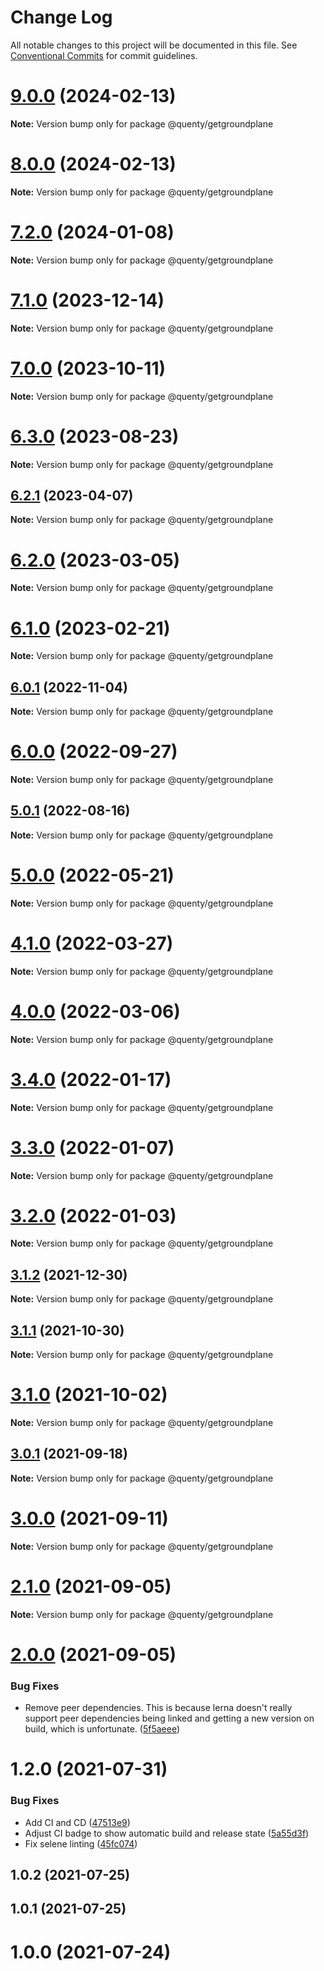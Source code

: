 # Change Log

All notable changes to this project will be documented in this file.
See [Conventional Commits](https://conventionalcommits.org) for commit guidelines.

# [9.0.0](https://github.com/Quenty/NevermoreEngine/compare/@quenty/getgroundplane@8.0.0...@quenty/getgroundplane@9.0.0) (2024-02-13)

**Note:** Version bump only for package @quenty/getgroundplane





# [8.0.0](https://github.com/Quenty/NevermoreEngine/compare/@quenty/getgroundplane@7.2.0...@quenty/getgroundplane@8.0.0) (2024-02-13)

**Note:** Version bump only for package @quenty/getgroundplane





# [7.2.0](https://github.com/Quenty/NevermoreEngine/compare/@quenty/getgroundplane@7.1.0...@quenty/getgroundplane@7.2.0) (2024-01-08)

**Note:** Version bump only for package @quenty/getgroundplane





# [7.1.0](https://github.com/Quenty/NevermoreEngine/compare/@quenty/getgroundplane@7.0.0...@quenty/getgroundplane@7.1.0) (2023-12-14)

**Note:** Version bump only for package @quenty/getgroundplane





# [7.0.0](https://github.com/Quenty/NevermoreEngine/compare/@quenty/getgroundplane@6.3.0...@quenty/getgroundplane@7.0.0) (2023-10-11)

**Note:** Version bump only for package @quenty/getgroundplane





# [6.3.0](https://github.com/Quenty/NevermoreEngine/compare/@quenty/getgroundplane@6.2.1...@quenty/getgroundplane@6.3.0) (2023-08-23)

**Note:** Version bump only for package @quenty/getgroundplane





## [6.2.1](https://github.com/Quenty/NevermoreEngine/compare/@quenty/getgroundplane@6.2.0...@quenty/getgroundplane@6.2.1) (2023-04-07)

**Note:** Version bump only for package @quenty/getgroundplane





# [6.2.0](https://github.com/Quenty/NevermoreEngine/compare/@quenty/getgroundplane@6.1.0...@quenty/getgroundplane@6.2.0) (2023-03-05)

**Note:** Version bump only for package @quenty/getgroundplane





# [6.1.0](https://github.com/Quenty/NevermoreEngine/compare/@quenty/getgroundplane@6.0.1...@quenty/getgroundplane@6.1.0) (2023-02-21)

**Note:** Version bump only for package @quenty/getgroundplane





## [6.0.1](https://github.com/Quenty/NevermoreEngine/compare/@quenty/getgroundplane@6.0.0...@quenty/getgroundplane@6.0.1) (2022-11-04)

**Note:** Version bump only for package @quenty/getgroundplane





# [6.0.0](https://github.com/Quenty/NevermoreEngine/compare/@quenty/getgroundplane@5.0.1...@quenty/getgroundplane@6.0.0) (2022-09-27)

**Note:** Version bump only for package @quenty/getgroundplane





## [5.0.1](https://github.com/Quenty/NevermoreEngine/compare/@quenty/getgroundplane@5.0.0...@quenty/getgroundplane@5.0.1) (2022-08-16)

**Note:** Version bump only for package @quenty/getgroundplane





# [5.0.0](https://github.com/Quenty/NevermoreEngine/compare/@quenty/getgroundplane@4.1.0...@quenty/getgroundplane@5.0.0) (2022-05-21)

**Note:** Version bump only for package @quenty/getgroundplane





# [4.1.0](https://github.com/Quenty/NevermoreEngine/compare/@quenty/getgroundplane@4.0.0...@quenty/getgroundplane@4.1.0) (2022-03-27)

**Note:** Version bump only for package @quenty/getgroundplane





# [4.0.0](https://github.com/Quenty/NevermoreEngine/compare/@quenty/getgroundplane@3.4.0...@quenty/getgroundplane@4.0.0) (2022-03-06)

**Note:** Version bump only for package @quenty/getgroundplane





# [3.4.0](https://github.com/Quenty/NevermoreEngine/compare/@quenty/getgroundplane@3.3.0...@quenty/getgroundplane@3.4.0) (2022-01-17)

**Note:** Version bump only for package @quenty/getgroundplane





# [3.3.0](https://github.com/Quenty/NevermoreEngine/compare/@quenty/getgroundplane@3.2.0...@quenty/getgroundplane@3.3.0) (2022-01-07)

**Note:** Version bump only for package @quenty/getgroundplane





# [3.2.0](https://github.com/Quenty/NevermoreEngine/compare/@quenty/getgroundplane@3.1.2...@quenty/getgroundplane@3.2.0) (2022-01-03)

**Note:** Version bump only for package @quenty/getgroundplane





## [3.1.2](https://github.com/Quenty/NevermoreEngine/compare/@quenty/getgroundplane@3.1.1...@quenty/getgroundplane@3.1.2) (2021-12-30)

**Note:** Version bump only for package @quenty/getgroundplane





## [3.1.1](https://github.com/Quenty/NevermoreEngine/compare/@quenty/getgroundplane@3.1.0...@quenty/getgroundplane@3.1.1) (2021-10-30)

**Note:** Version bump only for package @quenty/getgroundplane





# [3.1.0](https://github.com/Quenty/NevermoreEngine/compare/@quenty/getgroundplane@3.0.1...@quenty/getgroundplane@3.1.0) (2021-10-02)

**Note:** Version bump only for package @quenty/getgroundplane





## [3.0.1](https://github.com/Quenty/NevermoreEngine/compare/@quenty/getgroundplane@3.0.0...@quenty/getgroundplane@3.0.1) (2021-09-18)

**Note:** Version bump only for package @quenty/getgroundplane





# [3.0.0](https://github.com/Quenty/NevermoreEngine/compare/@quenty/getgroundplane@2.1.0...@quenty/getgroundplane@3.0.0) (2021-09-11)

**Note:** Version bump only for package @quenty/getgroundplane





# [2.1.0](https://github.com/Quenty/NevermoreEngine/compare/@quenty/getgroundplane@2.0.0...@quenty/getgroundplane@2.1.0) (2021-09-05)

**Note:** Version bump only for package @quenty/getgroundplane





# [2.0.0](https://github.com/Quenty/NevermoreEngine/compare/@quenty/getgroundplane@1.2.0...@quenty/getgroundplane@2.0.0) (2021-09-05)


### Bug Fixes

* Remove peer dependencies. This is because lerna doesn't really support peer dependencies being linked and getting a new version on build, which is unfortunate. ([5f5aeee](https://github.com/Quenty/NevermoreEngine/commit/5f5aeeea8de9975435309e53679f0ef7064f9dd0))





# 1.2.0 (2021-07-31)


### Bug Fixes

* Add CI and CD ([47513e9](https://github.com/Quenty/NevermoreEngine/commit/47513e9b568162707534af132396dd8756947dd3))
* Adjust CI badge to show automatic build and release state ([5a55d3f](https://github.com/Quenty/NevermoreEngine/commit/5a55d3f19bf8d66a760d67da9b56ed47fab74656))
* Fix selene linting ([45fc074](https://github.com/Quenty/NevermoreEngine/commit/45fc07489ee59127ac6582689f19a0e87c1e5b5a))



## 1.0.2 (2021-07-25)



## 1.0.1 (2021-07-25)



# 1.0.0 (2021-07-24)
